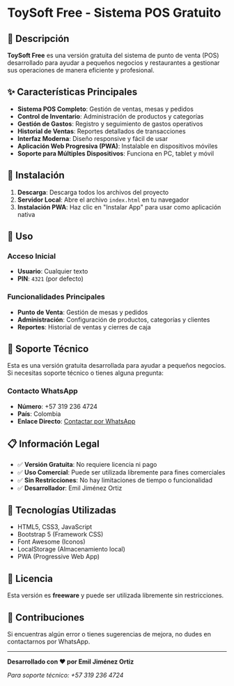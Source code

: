 # ToySoft Free - Sistema POS Gratuito

## 🎯 Descripción

**ToySoft Free** es una versión gratuita del sistema de punto de venta (POS) desarrollado para ayudar a pequeños negocios y restaurantes a gestionar sus operaciones de manera eficiente y profesional.

## ✨ Características Principales

- **Sistema POS Completo**: Gestión de ventas, mesas y pedidos
- **Control de Inventario**: Administración de productos y categorías
- **Gestión de Gastos**: Registro y seguimiento de gastos operativos
- **Historial de Ventas**: Reportes detallados de transacciones
- **Interfaz Moderna**: Diseño responsive y fácil de usar
- **Aplicación Web Progresiva (PWA)**: Instalable en dispositivos móviles
- **Soporte para Múltiples Dispositivos**: Funciona en PC, tablet y móvil

## 🚀 Instalación

1. **Descarga**: Descarga todos los archivos del proyecto
2. **Servidor Local**: Abre el archivo `index.html` en tu navegador
3. **Instalación PWA**: Haz clic en "Instalar App" para usar como aplicación nativa

## 📱 Uso

### Acceso Inicial
- **Usuario**: Cualquier texto
- **PIN**: `4321` (por defecto)

### Funcionalidades Principales
- **Punto de Venta**: Gestión de mesas y pedidos
- **Administración**: Configuración de productos, categorías y clientes
- **Reportes**: Historial de ventas y cierres de caja

## 💬 Soporte Técnico

Esta es una versión gratuita desarrollada para ayudar a pequeños negocios. Si necesitas soporte técnico o tienes alguna pregunta:

### Contacto WhatsApp
- **Número**: +57 319 236 4724
- **País**: Colombia
- **Enlace Directo**: [Contactar por WhatsApp](https://wa.me/573192364724)

## 📋 Información Legal

- ✅ **Versión Gratuita**: No requiere licencia ni pago
- ✅ **Uso Comercial**: Puede ser utilizada libremente para fines comerciales
- ✅ **Sin Restricciones**: No hay limitaciones de tiempo o funcionalidad
- ✅ **Desarrollador**: Emil Jiménez Ortiz

## 🔧 Tecnologías Utilizadas

- HTML5, CSS3, JavaScript
- Bootstrap 5 (Framework CSS)
- Font Awesome (Iconos)
- LocalStorage (Almacenamiento local)
- PWA (Progressive Web App)

## 📄 Licencia

Esta versión es **freeware** y puede ser utilizada libremente sin restricciones.

## 🤝 Contribuciones

Si encuentras algún error o tienes sugerencias de mejora, no dudes en contactarnos por WhatsApp.

---

**Desarrollado con ❤️ por Emil Jiménez Ortiz**

*Para soporte técnico: +57 319 236 4724* 